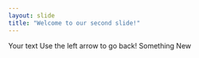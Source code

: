 ```yaml
---
layout: slide
title: "Welcome to our second slide!"
---
```

Your text
Use the left arrow to go back!
Something New
